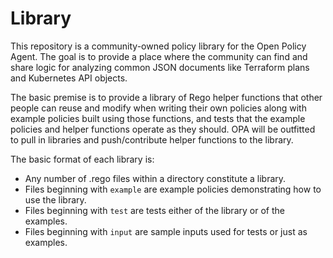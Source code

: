 # Library
This repository is a community-owned policy library for the Open Policy Agent.
The goal is to provide a place where the community can find and share logic for
analyzing common JSON documents like Terraform plans and Kubernetes API objects.

The basic premise is to provide a library of Rego helper functions that
other people can reuse and modify when writing their own policies
along with example policies built using those functions, and
tests that the example policies and helper functions operate as they should.
OPA will be outfitted to pull in libraries and push/contribute helper functions
to the library.

The basic format of each library is:

* Any number of .rego files within a directory constitute a library.
* Files beginning with `example` are example policies demonstrating how to use the library.
* Files beginning with `test` are tests either of the library or of the examples.
* Files beginning with `input` are sample inputs used for tests or just as examples.





